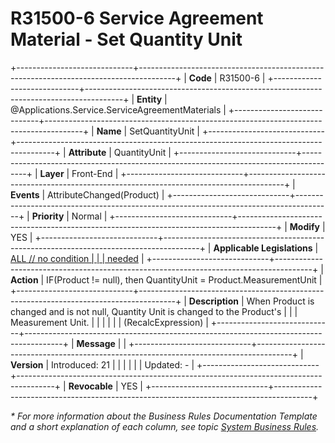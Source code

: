 ﻿---
erp.type: front-end-business-rule
erp.entity: Applications.Service.ServiceAgreementMaterials
---

# R31500-6 Service Agreement Material - Set Quantity Unit
+-----------------------------+---------------------------------------------------------------------------------------+
| **Code**                    | R31500-6                                                                              |
+-----------------------------+---------------------------------------------------------------------------------------+
| **Entity**                  | @Applications.Service.ServiceAgreementMaterials                                       |
+-----------------------------+---------------------------------------------------------------------------------------+
| **Name**                    | SetQuantityUnit                                                                       |
+-----------------------------+---------------------------------------------------------------------------------------+
| **Attribute**               | QuantityUnit                                                                          |
+-----------------------------+---------------------------------------------------------------------------------------+
| **Layer**                   | Front-End                                                                             |
+-----------------------------+---------------------------------------------------------------------------------------+
| **Events**                  | AttributeChanged(Product)                                                             |
+-----------------------------+---------------------------------------------------------------------------------------+
| **Priority**                | Normal                                                                                |
+-----------------------------+---------------------------------------------------------------------------------------+
| **Modify**                  | YES                                                                                   |
+-----------------------------+---------------------------------------------------------------------------------------+
| **Applicable Legislations** | [ALL // no condition                                                                  |
|                             | needed](xref:applicable-legislations)                                                 |
+-----------------------------+---------------------------------------------------------------------------------------+
| **Action**                  | IF(Product != null), then QuantityUnit = Product.MeasurementUnit                      |
+-----------------------------+---------------------------------------------------------------------------------------+
| **Description**             | When Product is changed and is not null, Quantity Unit is changed to the Product\'s   |
|                             | Measurement Unit.                                                                     |
|                             |                                                                                       |
|                             | (RecalcExpression)                                                                    |
+-----------------------------+---------------------------------------------------------------------------------------+
| **Message**                 |                                                                                       |
+-----------------------------+---------------------------------------------------------------------------------------+
| **Version**                 | Introduced: 21                                                                        |
|                             |                                                                                       |
|                             | Updated: -                                                                            |
+-----------------------------+---------------------------------------------------------------------------------------+
| **Revocable**               | YES                                                                                   |
+-----------------------------+---------------------------------------------------------------------------------------+

*\* For more information about the Business Rules Documentation Template and a short explanation of each column, see
topic [System Business Rules](../templates/template-description-system-business-rules.md).*
